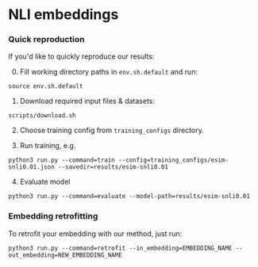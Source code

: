 # NLI embeddings

### Quick reproduction

If you'd like to quickly reproduce our results:

0. Fill working directory paths in `env.sh.default` and run:

`source env.sh.default`

1. Download required input files & datasets:

`scripts/download.sh`

2. Choose training config from `training_configs` directory.

3. Run training, e.g.

`python3 run.py --command=train --config=training_configs/esim-snli0.01.json --savedir=results/esim-snli0.01`

4. Evaluate model

`python3 run.py --command=evaluate --model-path=results/esim-snli0.01`

### Embedding retrofitting

To retrofit your embedding with our method, just run:

`python3 run.py --command=retrofit --in_embedding=EMBEDDING_NAME --out_embedding=NEW_EMBEDDING_NAME`